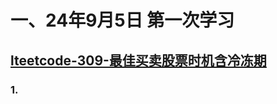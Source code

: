 # 一、24年9月5日 第一次学习
## [lteetcode-309-最佳买卖股票时机含冷冻期](https://leetcode.cn/problems/best-time-to-buy-and-sell-stock-with-cooldown/description/)

### 1.



